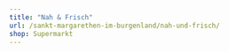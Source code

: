```yaml
---
title: "Nah & Frisch"
url: /sankt-margarethen-im-burgenland/nah-und-frisch/
shop: Supermarkt
---
```

